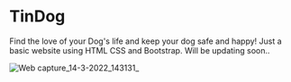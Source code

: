# TinDog
 Find the love of your Dog's life and keep your dog safe and happy!
Just a basic website using HTML CSS and Bootstrap. Will be updating soon..

![Web capture_14-3-2022_143131_](https://user-images.githubusercontent.com/77296046/158139058-1dde6c0e-eab7-48cd-9b9e-fb93727ef600.jpeg)



